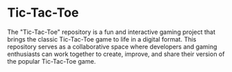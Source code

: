 # Tic-Tac-Toe
 The "Tic-Tac-Toe" repository is a fun and interactive gaming project that brings the classic Tic-Tac-Toe game to life in a digital format. This repository serves as a collaborative space where developers and gaming enthusiasts can work together to create, improve, and share their version of the popular Tic-Tac-Toe game.

